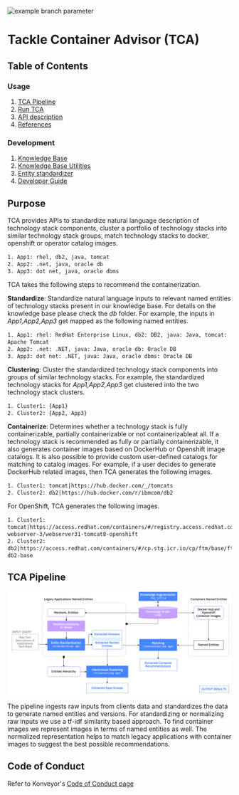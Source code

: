 ![example branch parameter](https://github.com/lamwassi/tackle-container-advisor/actions/workflows/tca-unit-test.yml/badge.svg?branch=code_base_impro)


# Tackle Container Advisor (TCA)
## Table of Contents

### Usage
1. [TCA Pipeline](#TCA-Pipeline)
2. [Run TCA](https://konveyor.github.io/tackle-container-advisor-docs/docs/setup/)
3. [API description](https://konveyor.github.io/tackle-container-advisor-docs/docs/apis)
4. [References](https://konveyor.github.io/tackle-container-advisor-docs/docs/publications/)

### Development
1. [Knowledge Base](https://konveyor.github.io/tackle-container-advisor-docs/docs/kg/)
2. [Knowledge Base Utilities](https://konveyor.github.io/tackle-container-advisor-docs/docs/kgutils/)
3. [Entity standardizer](https://konveyor.github.io/tackle-container-advisor-docs/docs/standardizer/)
4. [Developer Guide](https://konveyor.github.io/tackle-container-advisor-docs/docs/development/)

## Purpose
TCA provides APIs to standardize natural language description of technology stack components, cluster a portfolio of technology stacks into similar technology stack groups, match technology stacks to docker, openshift or operator catalog images. 
```
1. App1: rhel, db2, java, tomcat
2. App2: .net, java, oracle db
3. App3: dot net, java, oracle dbms
```

TCA takes the following steps to recommend the containerization.

**Standardize**: Standardize natural language inputs to relevant named entities of technology stacks present in our knowledge base. For details on the knowledge base please check the *db* folder. For example, the inputs in *App1,App2,App3* get mapped as the following named entities.

```
1. App1: rhel: RedHat Enterprise Linux, db2: DB2, java: Java, tomcat: Apache Tomcat
2. App2: .net: .NET, java: Java, oracle db: Oracle DB
3. App3: dot net: .NET, java: Java, oracle dbms: Oracle DB
```

**Clustering**: Cluster the standardized technology stack components into groups of similar technology stacks. For example, the standardized technology stacks for *App1,App2,App3* get clustered into the two technology stack clusters.

```
1. Cluster1: {App1}
2. Cluster2: {App2, App3}
```

**Containerize**: Determines whether a technology stack is fully containerizable, partially containerizable or not containerizableat all. If a technology stack is recommended as fully or partially containerizable, it also generates container images based on DockerHub or Openshift image catalogs. It is also possible to provide custom user-defined catalogs for matching to catalog images. For example, if a user decides to generate DockerHub related images, then TCA generates the following images.

```
1. Cluster1: tomcat|https://hub.docker.com/_/tomcats
2. Cluster2: db2|https://hub.docker.com/r/ibmcom/db2
```

For OpenShift, TCA generates the following images.

```
1. Cluster1: tomcat|https://access.redhat.com/containers/#/registry.access.redhat.com/jboss-webserver-3/webserver31-tomcat8-openshift
2. Cluster2: db2|https://access.redhat.com/containers/#/cp.stg.icr.io/cp/ftm/base/ftm-db2-base
```

## TCA Pipeline

![TCA Pipeline](images/tca_pipeline.png)

The pipeline ingests raw inputs from clients data and standardizes the data to generate named entities and versions. For standardizing or normalizing raw inputs we use a tf-idf similarity based approach. To find container images we represent images in terms of named entities as well. The normalized representation helps to match legacy applications with container images to suggest the best possible recommendations.

## Code of Conduct

Refer to Konveyor's [Code of Conduct page](https://github.com/konveyor/community/blob/main/CODE_OF_CONDUCT.md)
